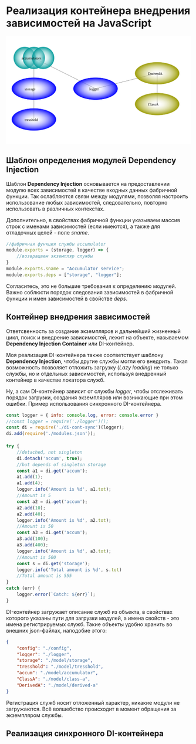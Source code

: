 # Реализация контейнера внедрения зависимостей на JavaScript

![Граф зависимоcтей](./graph.svg)

## Шаблон определения модулей Dependency Injection

Шаблон **Dependency Injection** основывается на предоставлении модулю всех зависимостей в качестве входных данных фабричной функции. Так ослабляются связи между модулями, позволяя настроить использование любых зависимостей, следовательно, повторно использовать в различных контекстах.

Дополнительно, в свойствах фабричной функции указываем массив строк с именами зависимостей (если имеются), а также для отладочных целей - поле *sname*.

``` js
//фабричная функция службы accumulator
module.exports = (storage, logger) => {
    //возвращаем экземпляр службы
}
module.exports.sname = "Accumulator service";
module.exports.deps = ["storage", "logger"];
```

Согласитесь, это не большие требования к определению модулей. Важно соблюсти порядок следования зависимостей в фабричной функции и имен зависимостей в свойстве *deps*.

## Контейнер внедрения зависимостей

Ответсвенность за создание экземпляров и дальнейший жизненный цикл, поиск и внедрение зависимостей, лежит на объекте, называемом **Dependency Injection Container** или DI-контейнер.

Моя реализация DI-контейнера также соответствует шаблону **Dependency Injection**, чтобы другие службы могли его внедрить. Такая возможность позволяет отложить загрузку (*Lazy loading*) не только службы, но и отдельных зависимостей, используя внедренный контейнер в качестве локатора служб.

Ну, а сам DI-контейнер зависит от службы *logger*, чтобы отслеживать порядок загрузки, создания экземпляров или возникающие при этом ошибки.
Пример использования синхронного DI-контейнера.

``` js
const logger = { info: console.log, error: console.error }
//const logger = require('./logger')();
const di = require('./di-cont-sync')(logger);
di.add(require('./modules.json'));

try {
    //detached, not singleton
    di.detach('accum', true);
    //but depends of singleton storage
    const a1 = di.get('accum');
    a1.add(1);
    a1.add(4);
    logger.info('Amount is %d', a1.tot);
    //Amount is 5
    const a2 = di.get('accum');
    a2.add(10);
    a2.add(40);
    logger.info('Amount is %d', a2.tot);
    //Amount is 50
    const a3 = di.get('accum');
    a3.add(100);
    a3.add(400);
    logger.info('Amount is %d', a3.tot);
    //Amount is 500
    const s = di.get('storage');
    logger.info('Total amount is %d', s.tot)
    //Total amount is 555
}
catch (err) {
    logger.error(`Catch: ${err}`);
}
```

DI-контейнер загружает описание служб из объекта, в свойствах которого указаны пути для загрузки модулей, а имена свойств - это имена регистрируемых служб. Такие объекты удобно хранить во внешних json-файлах, наподобие этого:

```json
{
    "config": "./config",
    "logger": "./logger",
    "storage": "./model/storage",
    "tresshold": "./model/tresshold",
    "accum": "./model/accumulator",
    "ClassA": "./model/class-a",
    "DerivedA": "./model/derived-a"
}
```

Регистрация служб носит отложенный характер, никакие модули не загружаются. Всё волшебство происходит в момент обращения за экземпляром службы.

## Реализация синхронного DI-контейнера
